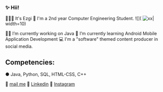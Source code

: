 ###  ✨ Hii!



 🙋🏻‍♀️ It's Ezgi 
 💜 I'm a 2nd year Computer Engineering Student. 
 ![]( ![xx](https://user-images.githubusercontent.com/109277079/220790437-570ac28b-60fb-4fbe-b19a-1b904d433ec6.jpg)| width=10)


 💅🏻 I’m currently working on Java 
 🍓 I’m currently learning Android Mobile Application Development
 💻 I'm a "software" themed content producer in social media.
 
 
 ## Competencies:
 ● Java, Python, SQL, HTML-CSS, C++ 

 
 📩 [mail me](karahanezgi64@gmail.com)
 💎 [Linkedin](https://www.linkedin.com/in/ezgikrhnn/)
 📸 [Instagram](https://www.instagram.com/codewbnezgirl/)
 
 

 

